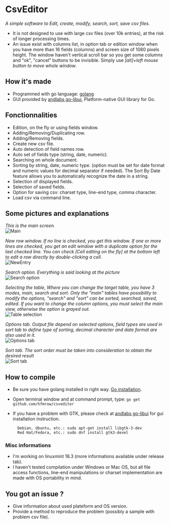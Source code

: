 # CsvEditor
*A simple software to Edit, create, modify, search, sort, save csv files.*
- It is not designed to use with large csv files (over 10k entries), at the risk of longer processing times.
- An issue exist with columns list, in option tab or edition window when you have more than 16 fields (columns) and screen size of 1080 pixels height. The window haven't vertical scroll bar so you get some columns and "ok", "cancel" buttons to be invisible. Simply use *[alt]+left mouse button to move whole window*.

## How it's made
- Programmed with go language: [golang](https://golang.org/doc/) 
- GUI provided by [andlabs go-libui](https://github.com/andlabs/ui), Platform-native GUI library for Go. 

## Fonctionnalities
- Edition, on the fly or using fields window.
- Adding/Removing/Duplicating row.
- Adding/Removing fields.
- Create new csv file.
- Auto detection of field names row.
- Auto set of fields type (string, date, numeric).
- Searching on whole document.
- Sorting by string, date, numeric type. (option must be set for date format and numeric values for decimal separator if needed). The Sort By Date feature allows you to automatically recognize the date in a string.
- Selection of displayed fields.
- Selection of saved fields.
- Option for saving csv: charset type, line-end type, comma character.
- Load csv via command line.

## Some pictures and explanations  

*This is the main screen.*  
![Main](/images/main.png  "Main")  

*New row window. If no line is checked, you get this window. If one or more lines are checked, you get an edit window with a duplicate option for the last checked line. You can check [Cell editing on the fly] at the bottom left to edit a row directly by double-clicking a cell.*  
![NewEntry](/images/newentry.png  "NewEntry")  

*Search option. Everything is said looking at the picture*  
![Search option](/images/search.png  "Search option")  

*Selecting the table, Where you can change the target table, you have 3 modes, main, search and sort. Only the "main" tables have possibility to modify the options, "search" and "sort" can be sorted, searched, saved, edited. If you want to change the column options, you must select the main view, otherwise the option is grayed out.*  
![Table selection](/images/tabsel.png  "Table selection")  

*Options tab. Output file depend on selected options, field types are used in sort tab to define type of sorting, decimal character and date format are also used in it.*  
![Options tab](/images/options.png  "Options tab")  

*Sort tab. The sort order must be taken into consideration to obtain the desired result*  
![Sort tab](/images/sort.png  "Sort tab")  

## How to compile
- Be sure you have golang installed in right way. [Go installation](https://golang.org/doc/install).
- Open terminal window and at command prompt, type: `go get github.com/hfmrow/csveditor`
- If you have a problem with GTK, please check at [andlabs go-libui](https://github.com/andlabs/ui) for gui installation instruction.
	
        Debian, Ubuntu, etc.: sudo apt-get install libgtk-3-dev
        Red Hat/Fedora, etc.: sudo dnf install gtk3-devel


### Misc informations
- I'm working on linuxmint 18.3 (more informations available under release tab).
- I haven't tested compilation under Windows or Mac OS, but all file access functions, line-end manipulations or charset implementation are made with OS portability in mind.  

## You got an issue ?
- Give information about used plateform and OS version.
- Provide a method to reproduce the problem (possibly a sample with problem csv file).
